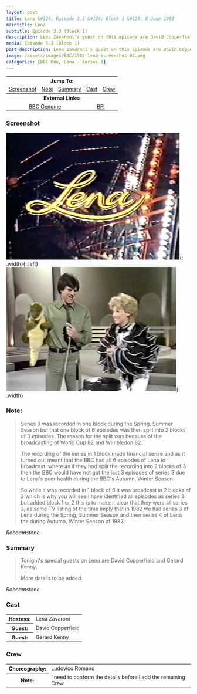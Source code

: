 ```yaml
---
layout: post
title: Lena &#124; Episode 3.3 &#124; Block 1 &#124; 8 June 1982
maintitle: Lena
subtitle: Episode 3.3 (Block 1)
description: Lena Zavaroni's guest on this episode are David Copperfield and Gerard Kenny.
media: Episode 3.3 (Block 1)
post_description: Lena Zavaroni's guest on this episode are David Copperfield and Gerard Kenny.
image: /assets/images/BBC/1982-lena-screenshot-04.png
categories: [BBC One, Lena - Series 3]
---
```


<table>
<tr align="center">
<th colspan="5">Jump To:</th>
</tr>

<tr align="center">
<td><a href="#screenshot">Screenshot</a></td>
<td><a href="#note">Note</a></td>
<td><a href="#summary">Summary</a></td>
<td><a href="#cast">Cast</a></td>
<td><a href="#crew">Crew</a></td>
</tr>

<tr align="center">
<th colspan="5">External Links:</th>
</tr>

<tr align="center">
<td colspan="3"><a href="https://genome.ch.bbc.co.uk/schedules/bbcone/london/1982-06-08#at-19.40">BBC Genome</a></td>
<td colspan="2"><a href="https://www.bfi.org.uk/films-tv-people/4ce2b790cfbac">BFI</a></td>
</tr>
</table>

### Screenshot
![](/assets/images/BBC/1982-lena-screenshot-01.png){: .width}{:.left}
![David Copperfield and Lena Zavaroni](/assets/images/BBC/1982-lena-screenshot-04.png "David Copperfield and Lena Zavaroni"){: .width}

### Note:
> Series 3 was recorded in one block during the Spring, Summer Season but that one block of 6 episodes was then split into 2 blocks of 3 episodes. The reason for the split was because of the broadcasting of World Cup 82 and Wimbledon 82.
>
> The recording of the series in 1 block made financial sense and as it turned out meant that the BBC had all 6 episodes of Lena to broadcast. where as if they had split the recording into 2 blocks of 3 then the BBC would have not got the last 3 episodes of series 3 due to Lena's poor health during the BBC's Autumn, Winter Season.
>
> So while it was recorded in 1 block of 6 it was broadcast in 2 blocks of 3 which is why you will see I have identified all episodes as series 3 but added block 1 or 2 this is to make it clear that they were all series 3, as some TV listing of the time imply that in 1982 we had series 3 of Lena during the Spring, Summer Season and then series 4 of Lena the during Autumn, Winter Season of 1982.

<cite>Robcamstone</cite>

### Summary
> Tonight's special guests on Lena are David Copperfield and Gerard Kenny.
>
> More details to be added.

<cite>Robcamstone</cite>

### Cast
<table>
<tr><th>Hostess:</th> <td>Lena Zavaroni</td></tr>
<tr><th>Guest:</th> <td>David Copperfield</td></tr>
<tr><th>Guest:</th> <td>Gerard Kenny</td></tr>
</table>

### Crew
<table>
<tr><th>Choreography:</th> <td>Ludovico Romano</td></tr>
<tr><th>Note:</th> <td>I need to conform the details before I add the remaining Crew</td></tr>
</table>

<style>
.width {width:49.32%; height:auto;}
</style>

